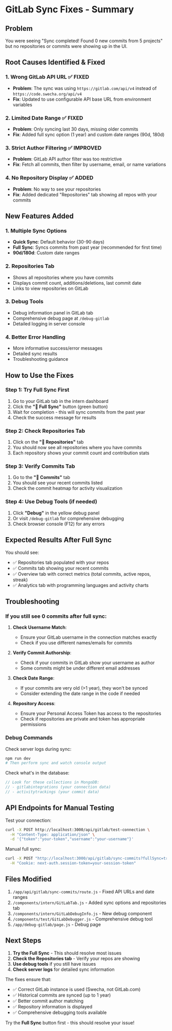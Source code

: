 # GitLab Sync Fixes - Summary

## Problem
You were seeing "Sync completed! Found 0 new commits from 5 projects" but no repositories or commits were showing up in the UI.

## Root Causes Identified & Fixed

### 1. **Wrong GitLab API URL** ✅ FIXED
- **Problem**: The sync was using `https://gitlab.com/api/v4` instead of `https://code.swecha.org/api/v4`
- **Fix**: Updated to use configurable API base URL from environment variables

### 2. **Limited Date Range** ✅ FIXED
- **Problem**: Only syncing last 30 days, missing older commits
- **Fix**: Added full sync option (1 year) and custom date ranges (90d, 180d)

### 3. **Strict Author Filtering** ✅ IMPROVED
- **Problem**: GitLab API author filter was too restrictive
- **Fix**: Fetch all commits, then filter by username, email, or name variations

### 4. **No Repository Display** ✅ ADDED
- **Problem**: No way to see your repositories
- **Fix**: Added dedicated "Repositories" tab showing all repos with your commits

## New Features Added

### 1. **Multiple Sync Options**
- **Quick Sync**: Default behavior (30-90 days)
- **Full Sync**: Syncs commits from past year (recommended for first time)
- **90d/180d**: Custom date ranges

### 2. **Repositories Tab**
- Shows all repositories where you have commits
- Displays commit count, additions/deletions, last commit date
- Links to view repositories on GitLab

### 3. **Debug Tools**
- Debug information panel in GitLab tab
- Comprehensive debug page at `/debug-gitlab`
- Detailed logging in server console

### 4. **Better Error Handling**
- More informative success/error messages
- Detailed sync results
- Troubleshooting guidance

## How to Use the Fixes

### Step 1: Try Full Sync First
1. Go to your GitLab tab in the intern dashboard
2. Click the **"📅 Full Sync"** button (green button)
3. Wait for completion - this will sync commits from the past year
4. Check the success message for results

### Step 2: Check Repositories Tab
1. Click on the **"📁 Repositories"** tab
2. You should now see all repositories where you have commits
3. Each repository shows your commit count and contribution stats

### Step 3: Verify Commits Tab
1. Go to the **"💾 Commits"** tab
2. You should see your recent commits listed
3. Check the commit heatmap for activity visualization

### Step 4: Use Debug Tools (if needed)
1. Click **"Debug"** in the yellow debug panel
2. Or visit `/debug-gitlab` for comprehensive debugging
3. Check browser console (F12) for any errors

## Expected Results After Full Sync

You should see:
- ✅ Repositories tab populated with your repos
- ✅ Commits tab showing your recent commits
- ✅ Overview tab with correct metrics (total commits, active repos, streak)
- ✅ Analytics tab with programming languages and activity charts

## Troubleshooting

### If you still see 0 commits after full sync:

1. **Check Username Match**:
   - Ensure your GitLab username in the connection matches exactly
   - Check if you use different names/emails for commits

2. **Verify Commit Authorship**:
   - Check if your commits in GitLab show your username as author
   - Some commits might be under different email addresses

3. **Check Date Range**:
   - If your commits are very old (>1 year), they won't be synced
   - Consider extending the date range in the code if needed

4. **Repository Access**:
   - Ensure your Personal Access Token has access to the repositories
   - Check if repositories are private and token has appropriate permissions

### Debug Commands

Check server logs during sync:
```bash
npm run dev
# Then perform sync and watch console output
```

Check what's in the database:
```javascript
// Look for these collections in MongoDB:
// - gitlabintegrations (your connection data)
// - activitytrackings (your commit data)
```

## API Endpoints for Manual Testing

Test your connection:
```bash
curl -X POST http://localhost:3000/api/gitlab/test-connection \
  -H "Content-Type: application/json" \
  -d '{"token":"your-token","username":"your-username"}'
```

Manual full sync:
```bash
curl -X POST "http://localhost:3000/api/gitlab/sync-commits?fullSync=true" \
  -H "Cookie: next-auth.session-token=your-session-token"
```

## Files Modified

1. `/app/api/gitlab/sync-commits/route.js` - Fixed API URLs and date ranges
2. `/components/intern/GitLabTab.js` - Added sync options and repositories tab
3. `/components/intern/GitLabDebugInfo.js` - New debug component
4. `/components/test/GitLabDebugger.js` - Comprehensive debug tool
5. `/app/debug-gitlab/page.js` - Debug page

## Next Steps

1. **Try the Full Sync** - This should resolve most issues
2. **Check the Repositories tab** - Verify your repos are showing
3. **Use debug tools** if you still have issues
4. **Check server logs** for detailed sync information

The fixes ensure that:
- ✅ Correct GitLab instance is used (Swecha, not GitLab.com)
- ✅ Historical commits are synced (up to 1 year)
- ✅ Better commit author matching
- ✅ Repository information is displayed
- ✅ Comprehensive debugging tools available

Try the **Full Sync** button first - this should resolve your issue!